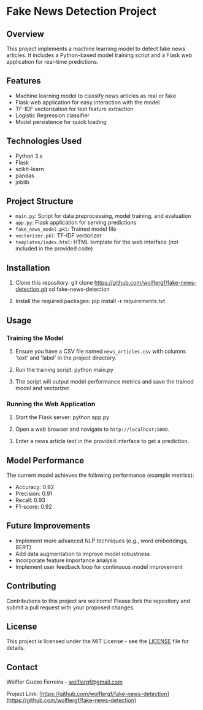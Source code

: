 # Fake News Detection Project

## Overview

This project implements a machine learning model to detect fake news articles. It includes a Python-based model training script and a Flask web application for real-time predictions.

## Features

- Machine learning model to classify news articles as real or fake
- Flask web application for easy interaction with the model
- TF-IDF vectorization for text feature extraction
- Logistic Regression classifier
- Model persistence for quick loading

## Technologies Used

- Python 3.x
- Flask
- scikit-learn
- pandas
- joblib

## Project Structure

- `main.py`: Script for data preprocessing, model training, and evaluation
- `app.py`: Flask application for serving predictions
- `fake_news_model.pkl`: Trained model file
- `vectorizer.pkl`: TF-IDF vectorizer
- `templates/index.html`: HTML template for the web interface (not included in the provided code)

## Installation

1. Clone this repository:
git clone https://github.com/wolflergf/fake-news-detection.git
cd fake-news-detection

2. Install the required packages:
pip install -r requirements.txt

## Usage

### Training the Model

1. Ensure you have a CSV file named `news_articles.csv` with columns 'text' and 'label' in the project directory.
2. Run the training script:
python main.py

3. The script will output model performance metrics and save the trained model and vectorizer.

### Running the Web Application

1. Start the Flask server:
python app.py

2. Open a web browser and navigate to `http://localhost:5000`.
3. Enter a news article text in the provided interface to get a prediction.

## Model Performance

The current model achieves the following performance (example metrics):

- Accuracy: 0.92
- Precision: 0.91
- Recall: 0.93
- F1-score: 0.92

## Future Improvements

- Implement more advanced NLP techniques (e.g., word embeddings, BERT)
- Add data augmentation to improve model robustness
- Incorporate feature importance analysis
- Implement user feedback loop for continuous model improvement

## Contributing

Contributions to this project are welcome! Please fork the repository and submit a pull request with your proposed changes.

## License

This project is licensed under the MIT License - see the [LICENSE](LICENSE) file for details.

## Contact

Wolfler Guzzo Ferreira - [wolflergf@gmail.com](mailto:wolflergf@gmail.com)

Project Link: [https://github.com/wolflergf/fake-news-detection](https://github.com/wolflergf/fake-news-detection)